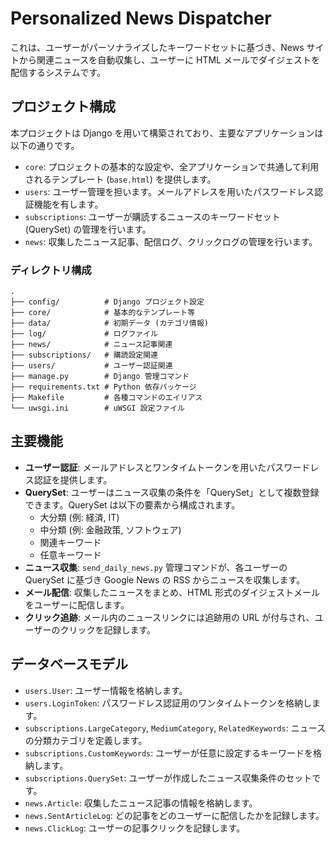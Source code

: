 # Personalized News Dispatcher

これは、ユーザーがパーソナライズしたキーワードセットに基づき、News サイトから関連ニュースを自動収集し、ユーザーに HTML メールでダイジェストを配信するシステムです。

## プロジェクト構成

本プロジェクトは Django を用いて構築されており、主要なアプリケーションは以下の通りです。

*   `core`: プロジェクトの基本的な設定や、全アプリケーションで共通して利用されるテンプレート (`base.html`) を提供します。
*   `users`: ユーザー管理を担います。メールアドレスを用いたパスワードレス認証機能を有します。
*   `subscriptions`: ユーザーが購読するニュースのキーワードセット (QuerySet) の管理を行います。
*   `news`: 収集したニュース記事、配信ログ、クリックログの管理を行います。

### ディレクトリ構成

```
.
├── config/          # Django プロジェクト設定
├── core/            # 基本的なテンプレート等
├── data/            # 初期データ (カテゴリ情報)
├── log/             # ログファイル
├── news/            # ニュース記事関連
├── subscriptions/   # 購読設定関連
├── users/           # ユーザー認証関連
├── manage.py        # Django 管理コマンド
├── requirements.txt # Python 依存パッケージ
├── Makefile         # 各種コマンドのエイリアス
└── uwsgi.ini        # uWSGI 設定ファイル
```

## 主要機能

*   **ユーザー認証**: メールアドレスとワンタイムトークンを用いたパスワードレス認証を提供します。
*   **QuerySet**: ユーザーはニュース収集の条件を「QuerySet」として複数登録できます。QuerySet は以下の要素から構成されます。
    *   大分類 (例: 経済, IT)
    *   中分類 (例: 金融政策, ソフトウェア)
    *   関連キーワード
    *   任意キーワード
*   **ニュース収集**: `send_daily_news.py` 管理コマンドが、各ユーザーの QuerySet に基づき Google News の RSS からニュースを収集します。
*   **メール配信**: 収集したニュースをまとめ、HTML 形式のダイジェストメールをユーザーに配信します。
*   **クリック追跡**: メール内のニュースリンクには追跡用の URL が付与され、ユーザーのクリックを記録します。

## データベースモデル

*   `users.User`: ユーザー情報を格納します。
*   `users.LoginToken`: パスワードレス認証用のワンタイムトークンを格納します。
*   `subscriptions.LargeCategory`, `MediumCategory`, `RelatedKeywords`: ニュースの分類カテゴリを定義します。
*   `subscriptions.CustomKeywords`: ユーザーが任意に設定するキーワードを格納します。
*   `subscriptions.QuerySet`: ユーザーが作成したニュース収集条件のセットです。
*   `news.Article`: 収集したニュース記事の情報を格納します。
*   `news.SentArticleLog`: どの記事をどのユーザーに配信したかを記録します。
*   `news.ClickLog`: ユーザーの記事クリックを記録します。
